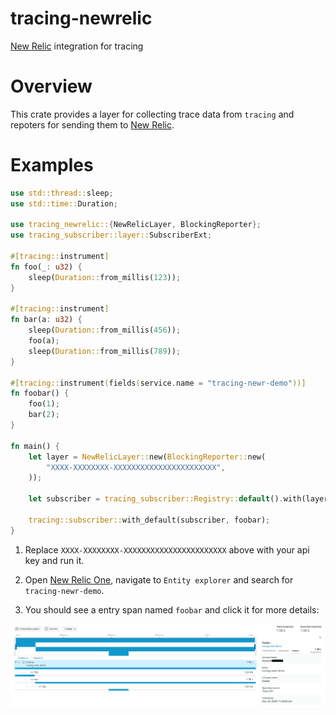 # tracing-newrelic

[New Relic] integration for tracing

# Overview

This crate provides a layer for collecting trace data from `tracing` and repoters for sending them to [New Relic].

# Examples

```rust
use std::thread::sleep;
use std::time::Duration;

use tracing_newrelic::{NewRelicLayer, BlockingReporter};
use tracing_subscriber::layer::SubscriberExt;

#[tracing::instrument]
fn foo(_: u32) {
    sleep(Duration::from_millis(123));
}

#[tracing::instrument]
fn bar(a: u32) {
    sleep(Duration::from_millis(456));
    foo(a);
    sleep(Duration::from_millis(789));
}

#[tracing::instrument(fields(service.name = "tracing-newr-demo"))]
fn foobar() {
    foo(1);
    bar(2);
}

fn main() {
    let layer = NewRelicLayer::new(BlockingReporter::new(
        "XXXX-XXXXXXXX-XXXXXXXXXXXXXXXXXXXXXXX",
    ));

    let subscriber = tracing_subscriber::Registry::default().with(layer);

    tracing::subscriber::with_default(subscriber, foobar);
}
```

1. Replace `XXXX-XXXXXXXX-XXXXXXXXXXXXXXXXXXXXXXX` above with your api key and run it.

2. Open [New Relic One], navigate to `Entity explorer` and search for `tracing-newr-demo`.

3. You should see a entry span named `foobar` and click it for more details:

![new relic admin screenshot](./screenshot.png)

[New Relic]: https://newrelic.com/
[New Relic One]: http://one.newrelic.com/